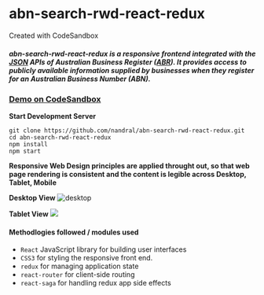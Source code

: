 # abn-search-rwd-react-redux
Created with CodeSandbox

##### abn-search-rwd-react-redux is a responsive frontend integrated with the [JSON](https://abr.business.gov.au/json/) APIs of Australian Business Register ([ABR](https://abr.business.gov.au/)). It provides access to publicly available information supplied by businesses when they register for an Australian Business Number (ABN).

### [Demo on CodeSandbox](https://ll29r2qqvq.codesandbox.io/)

**Start Development Server**
```
git clone https://github.com/nandral/abn-search-rwd-react-redux.git
cd abn-search-rwd-react-redux
npm install
npm start
```


**Responsive Web Design principles are applied throught out, so that web page rendering is consistent and the content is legible across Desktop, Tablet, Mobile**

**Desktop View**
![desktop](https://lh3.googleusercontent.com/V6ODY8vImcca7IN1FsLbjKudj_Smjx5503c448Qqame22IIPzAX2hJRN--171bMTXqlzJFl4xvnXQZAxW0c94jG2zODO9HELx8JHN-rykg02MVUHKSUlA28b6A1LsJUOLmWUdZuCOiXjEzsbeLZq0vtrhCzKtwaTPma3uB3E8TuIyCpMNuXT5Wv5vT8v_7kA1aN19W84lISJH6UCTiQT29eHhcwq4dohyU8aRWFLqWBPFKiLl-uP8Q2GjThMQUBHK2C7kOcO2dkTHXDdRfDcyUIHnnUNyhWJ3xyu8QNIOph18Iy53gIkOMHJ4x0BRN1ZWnO9YuGCagv0GQiEn6qx12LaSBF7iBQgaBIjKaY_22XqZ2sZn_oiaxh4nBEDu2kBMb7F-vgk0baGcOPWku0VZWr55Z1b9Uzlu-Nwtn0VtUxHxIAFH2hC8SjQbH4C5vAQxDGWrWGnAx9Ws6LD05pj31_cQdge_Q-4M0J685OZPYstwTZwecb48qEl0hehR4q0hcNc1NtM829WLdxICXc2Vc_SfEVDFpEviiTpxRBjaVuoP853eY5M616PyNB4o8jSRGHNbqzrI0kKj9XxZgqeeFv84jwo3WtRn7iTMMqvkNsTVyMU8Q5RX1NLvRSSLkj3v4bIKP2jbX5hK-IO12dSKZua6RKi_SrcwM9KlQ7IlysGrPT01yw7LTR4TTgPdR9MtpWLpqZsTZENhk5adw=w2528-h1580-no)

**Tablet View**
![](https://lh3.googleusercontent.com/-I_ZuS51f5aSxXURsI1Th8C3lCjGlK4GU96yTynDZwGgSRJjUSbn4QArLm1XbB1NX85LeIKZKEf8CeR3JosN1jio8NNF3NwiFy8neDraUzV1gjK65h_Rvto2KyfOqfl7yPlTEA_3VYcQreZCmoUqouEXynuSA8hqdxXvNXLueAKnHcaGLUlLwe2dMyc-x4mdOv4Obbi9MNjd_dk07meJvbDFWyCPUgbhg0AR7K5BH4FLmdSaNPs_dRoGhdkebM6pZ3qVruvi96tzUJhWBWI-Oat_MqCmmT922XqrIHqTDupf_kz6BULz3nEs-gvDdV7AP6diipA5BKJ_kROcz2KmHrG8q01Gi22wIwyL7p4PivwLB89mpeXECmTTPgUBHyziSHT91SsoIjowhPP7yPbQaEAFq3T_ksZvtuVw1PFoGYQ7Ps6Ji4_X6DyRHAYPpnDs44RHefoNqfy_aYRRfUNHdbWxgSLYR7Jx441OhL50VoXYr1kVv3ihY0jo3-DuZ05yQS0DnZFPqBa-W0JHX--W2o4aQGzQS-uoNZJCrRy3fShia7Q-fXajn0UY3gvHD5iheTHlafcBADcYQTnaqjYUpDpFxku-usqja23UCrdR_9eihvddCdIoQHa7OQUMMEou0hWj_Y0uQCeuEZEBrzKqupxnpRhQijXIO8SUOSXmP8YLsPgU79X9vRvcjkC8WmSonVeXKr36-tvdNmgaww=w1604-h1460-no)

#### Methodlogies followed / modules used

* `React`  JavaScript library for building user interfaces
* `CSS3`  for styling the responsive front end.
* `redux` for managing application state
* `react-router` for client-side routing
* `react-saga` for handling redux app side effects
